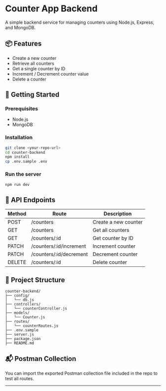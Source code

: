 # Counter App Backend

A simple backend service for managing counters using Node.js, Express, and MongoDB.

## 📦 Features
- Create a new counter
- Retrieve all counters
- Get a single counter by ID
- Increment / Decrement counter value
- Delete a counter

## 🚀 Getting Started

### Prerequisites
- Node.js
- MongoDB

### Installation
```bash
git clone <your-repo-url>
cd counter-backend
npm install
cp .env.sample .env
```

### Run the server
```bash
npm run dev
```

## 📌 API Endpoints
| Method | Route | Description |
|--------|-------|-------------|
| POST | /counters | Create a new counter |
| GET | /counters | Get all counters |
| GET | /counters/:id | Get counter by ID |
| PATCH | /counters/:id/increment | Increment counter |
| PATCH | /counters/:id/decrement | Decrement counter |
| DELETE | /counters/:id | Delete counter |

## 📂 Project Structure
```
counter-backend/
├── config/
│   └── db.js
├── controllers/
│   └── counterController.js
├── models/
│   └── Counter.js
├── routes/
│   └── counterRoutes.js
├── .env.sample
├── server.js
├── package.json
├── README.md
```

## 📬 Postman Collection
You can import the exported Postman collection file included in the repo to test all routes.

---
